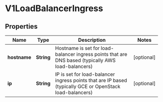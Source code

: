 

# V1LoadBalancerIngress

## Properties

Name | Type | Description | Notes
------------ | ------------- | ------------- | -------------
**hostname** | **String** | Hostname is set for load-balancer ingress points that are DNS based (typically AWS load-balancers) |  [optional]
**ip** | **String** | IP is set for load-balancer ingress points that are IP based (typically GCE or OpenStack load-balancers) |  [optional]



